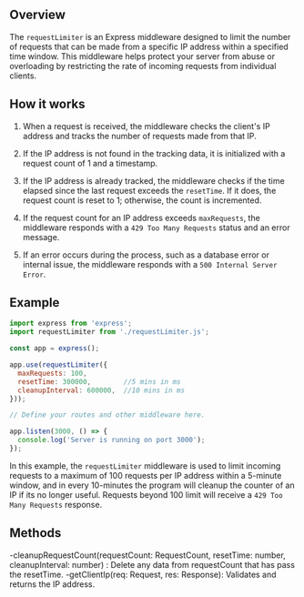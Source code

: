 ## Overview

The `requestLimiter` is an Express middleware designed to limit the number of requests that can be made from a specific IP address within a specified time window. This middleware helps protect your server from abuse or overloading by restricting the rate of incoming requests from individual clients.

## How it works

1. When a request is received, the middleware checks the client's IP address and tracks the number of requests made from that IP.

2. If the IP address is not found in the tracking data, it is initialized with a request count of 1 and a timestamp.

3. If the IP address is already tracked, the middleware checks if the time elapsed since the last request exceeds the `resetTime`. If it does, the request count is reset to 1; otherwise, the count is incremented.

4. If the request count for an IP address exceeds `maxRequests`, the middleware responds with a `429 Too Many Requests` status and an error message.

5. If an error occurs during the process, such as a database error or internal issue, the middleware responds with a `500 Internal Server Error`.

## Example

```javascript
import express from 'express';
import requestLimiter from './requestLimiter.js';

const app = express();

app.use(requestLimiter({
  maxRequests: 100,
  resetTime: 300000,		//5 mins in ms
  cleanupInterval: 600000,	//10 mins in ms
}));

// Define your routes and other middleware here.

app.listen(3000, () => {
  console.log('Server is running on port 3000');
});
```

In this example, the `requestLimiter` middleware is used to limit incoming requests to a maximum of 100 requests per IP address within a 5-minute window, and in every 10-minutes the program will cleanup the counter of an IP if its no longer useful. Requests beyond 100 limit will receive a `429 Too Many Requests` response.

## Methods
-cleanupRequestCount(requestCount: RequestCount, resetTime: number, cleanupInterval: number) : Delete any data from requestCount that has pass the resetTime.
-getClientIp(req: Request, res: Response): Validates and returns the IP address.

